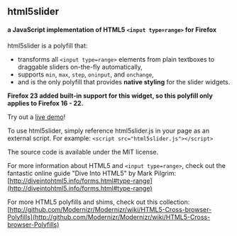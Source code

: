 ## html5slider

#### a JavaScript implementation of HTML5 `<input type=range>` for Firefox

html5slider is a polyfill that:
* transforms all `<input type=range>` elements from plain textboxes to draggable sliders on-the-fly automatically,
* supports `min`, `max`, `step`, `oninput`, and `onchange`,
* and is the only polyfill that provides **native styling** for the slider widgets.

**Firefox 23 added built-in support for this widget, so this polyfill only applies to Firefox 16 - 22.**

Try out a [live demo](http://fryn.github.io/html5slider/)!

To use html5slider, simply reference html5slider.js in your page as an external script. For example:
`<script src="html5slider.js"></script>`

The source code is available under the MIT license.

For more information about HTML5 and `<input type=range>`, check out the
fantastic online guide "Dive Into HTML5" by Mark Pilgrim:
[http://diveintohtml5.info/forms.html#type-range](http://diveintohtml5.info/forms.html#type-range)

For more HTML5 polyfills and shims, check out this collection:
[http://github.com/Modernizr/Modernizr/wiki/HTML5-Cross-browser-Polyfills](http://github.com/Modernizr/Modernizr/wiki/HTML5-Cross-browser-Polyfills)
 